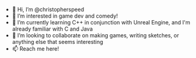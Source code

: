 - 👋 Hi, I’m @christopherspeed
- 👀 I’m interested in game dev and comedy!
- 🌱 I’m currently learning C++ in conjunction with Unreal Engine, and I'm already familiar with C and Java
- 💞️ I’m looking to collaborate on making games, writing sketches, or anything else that seems interesting
- 📫 Reach me here!

<!---
christopherspeed/christopherspeed is a ✨ special ✨ repository because its `README.md` (this file) appears on your GitHub profile.
You can click the Preview link to take a look at your changes.
--->
